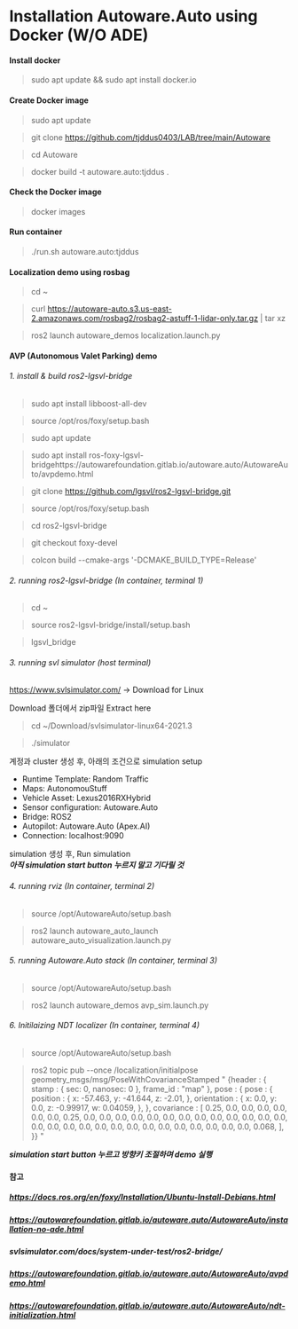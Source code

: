 # Installation Autoware.Auto using Docker (W/O ADE)

#### Install docker
> sudo apt update && sudo apt install docker.io 

#### Create Docker image
> sudo apt update  

> git clone https://github.com/tjddus0403/LAB/tree/main/Autoware  

> cd Autoware  

> docker build -t autoware.auto:tjddus .  

#### Check the Docker image
> docker images

#### Run container
> ./run.sh autoware.auto:tjddus

#### Localization demo using rosbag
> cd ~  

> curl https://autoware-auto.s3.us-east-2.amazonaws.com/rosbag2/rosbag2-astuff-1-lidar-only.tar.gz | tar xz  

> ros2 launch autoware_demos localization.launch.py  

#### AVP (Autonomous Valet Parking) demo
###### 1. install & build ros2-lgsvl-bridge
> sudo apt install libboost-all-dev

> source /opt/ros/foxy/setup.bash

> sudo apt update

> sudo apt install ros-foxy-lgsvl-bridgehttps://autowarefoundation.gitlab.io/autoware.auto/AutowareAuto/avpdemo.html

> git clone https://github.com/lgsvl/ros2-lgsvl-bridge.git

> source /opt/ros/foxy/setup.bash

> cd ros2-lgsvl-bridge

> git checkout foxy-devel

> colcon build --cmake-args '-DCMAKE_BUILD_TYPE=Release'

###### 2. running ros2-lgsvl-bridge (In container, terminal 1)
> cd ~

> source ros2-lgsvl-bridge/install/setup.bash

> lgsvl_bridge
###### 3. running svl simulator (host terminal)
https://www.svlsimulator.com/ -> Download for Linux

Download 폴더에서 zip파일 Extract here

> cd ~/Download/svlsimulator-linux64-2021.3

> ./simulator

계정과 cluster 생성 후, 아래의 조건으로 simulation setup  
- Runtime Template: Random Traffic  
- Maps: AutonomouStuff  
- Vehicle Asset: Lexus2016RXHybrid  
- Sensor configuration: Autoware.Auto  
- Bridge: ROS2  
- Autopilot: Autoware.Auto (Apex.AI)  
- Connection: localhost:9090  

simulation 생성 후, Run simulation  
*****아직 simulation start button 누르지 말고 기다릴 것*****

###### 4. running rviz (In container, terminal 2)
> source /opt/AutowareAuto/setup.bash

> ros2 launch autoware_auto_launch autoware_auto_visualization.launch.py

###### 5. running Autoware.Auto stack (In container, terminal 3)
> source /opt/AutowareAuto/setup.bash

> ros2 launch autoware_demos avp_sim.launch.py

###### 6. Initilaizing NDT localizer (In container, terminal 4)
> source /opt/AutowareAuto/setup.bash

> ros2 topic pub --once /localization/initialpose geometry_msgs/msg/PoseWithCovarianceStamped "
{header : {
    stamp : {
        sec: 0,
        nanosec: 0
    },
    frame_id : "map"
},
pose : {
    pose : {
        position : {
            x: -57.463,
            y: -41.644,
            z: -2.01,
        },
        orientation : {
            x: 0.0,
            y: 0.0,
            z: -0.99917,
            w: 0.04059,
        },
    },
    covariance : [
        0.25, 0.0,  0.0, 0.0, 0.0, 0.0,
        0.0,  0.25, 0.0, 0.0, 0.0, 0.0,
        0.0,  0.0,  0.0, 0.0, 0.0, 0.0,
        0.0,  0.0,  0.0, 0.0, 0.0, 0.0,
        0.0,  0.0,  0.0, 0.0, 0.0, 0.0,
        0.0,  0.0,  0.0, 0.0, 0.0, 0.068,
    ],
}}
"

*****simulation start button 누르고 방향키 조절하며 demo 실행*****


#### 참고
##### https://docs.ros.org/en/foxy/Installation/Ubuntu-Install-Debians.html
##### https://autowarefoundation.gitlab.io/autoware.auto/AutowareAuto/installation-no-ade.html
##### svlsimulator.com/docs/system-under-test/ros2-bridge/
##### https://autowarefoundation.gitlab.io/autoware.auto/AutowareAuto/avpdemo.html
##### https://autowarefoundation.gitlab.io/autoware.auto/AutowareAuto/ndt-initialization.html
